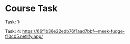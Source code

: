 ﻿# Course Task
Task: 1: 

Task: 4: https://66f1b36e22edb76f1aad7bbf--meek-fudge-f10c05.netlify.app/
